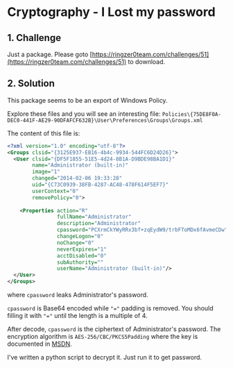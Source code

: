 # Cryptography - I Lost my password

## 1. Challenge

Just a package. Please goto [https://ringzer0team.com/challenges/51](https://ringzer0team.com/challenges/51) to download.

## 2. Solution

This package seems to be an export of Windows Policy. 

Explore these files and you will see an interesting file: `Policies\{75DE8F0A-DEC0-441F-AE29-90DFAFCF632B}\User\Preferences\Groups\Groups.xml`

The content of this file is:

```xml
<?xml version="1.0" encoding="utf-8"?>
<Groups clsid="{3125E937-EB16-4b4c-9934-544FC6D24D26}">
  <User clsid="{DF5F1855-51E5-4d24-8B1A-D9BDE98BA1D1}" 
        name="Administrator (built-in)" 
        image="1" 
        changed="2014-02-06 19:33:28" 
        uid="{C73C0939-38FB-4287-AC48-478F614F5EF7}" 
        userContext="0" 
        removePolicy="0">
   
    <Properties action="R" 
                fullName="Administrator" 
                description="Administrator" 
                cpassword="PCXrmCkYWyRRx3bf+zqEydW9/trbFToMDx6fAvmeCDw" 
                changeLogon="0" 
                noChange="0" 
                neverExpires="1" 
                acctDisabled="0" 
                subAuthority="" 
                userName="Administrator (built-in)"/>
  </User>
</Groups>
```

where `cpassword` leaks Administrator's password.

`cpassword` is Base64 encoded while `"="` padding is removed. You should filling it with `"="` until the length is a multiple of 4. 

After decode, `cpassword` is the ciphertext of Administrator's password. The encryption algorithm is `AES-256/CBC/PKCS5Padding` where the key is documented in [MSDN](https://msdn.microsoft.com/en-us/library/2c15cbf0-f086-4c74-8b70-1f2fa45dd4be.aspx#endNote2).

I've written a python script to decrypt it. Just run it to get password. 
